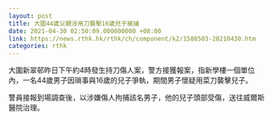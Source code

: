 ```yaml
---
layout: post
title: 大圍44歲父親涉用刀襲擊16歲兒子被捕
date: 2021-04-30 02:50:09.000000000 +08:00
link: https://news.rthk.hk/rthk/ch/component/k2/1588503-20210430.htm
categories: rthk
---
```


大圍新翠邨昨日下午約4時發生持刀傷人案，警方接獲報案，指新學樓一個單位內，一名44歲男子因瑣事與16歲的兒子爭執，期間男子懷疑用菜刀襲擊兒子。

警員接報到場調查後，以涉嫌傷人拘捕該名男子，他的兒子頭部受傷，送往威爾斯醫院治理。
